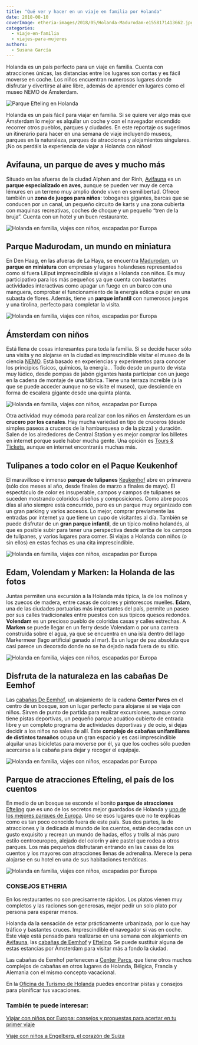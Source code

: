 ```yaml
---
title: "Qué ver y hacer en un viaje en familia por Holanda"
date: 2018-08-10
coverImage: etheria-images/2018/05/Holanda-Madurodam-e1558171413662.jpg
categories: 
  - viaje-en-familia
  - viajes-para-mujeres
authors: 
  - Susana García
---
```


Holanda es un país perfecto para un viaje en familia. Cuenta con atracciones únicas, las distancias entre los lugares son cortas y es fácil moverse en coche. Los niños encuentran numerosos lugares donde disfrutar y divertirse al aire libre, además de aprender en lugares como el museo NEMO de Ámsterdam.

![Parque Efteling en Holanda](etheria-images/2018/08/Holanda-con-ninos-efteling.jpg "Parque Efteling en Holanda. © SG")

Holanda es un país fácil para viajar en familia. Si se quiere ver algo más que Ámsterdam 
lo mejor es alquilar un coche y con el navegador encendido recorrer otros pueblos, 
parques y ciudades. En este reportaje os sugerimos un itinerario para hacer en una 
semana de viaje incluyendo museos, parques en la naturaleza, parques de atracciones y 
alojamientos singulares. ¡No os perdáis la experiencia de viajar a Holanda con niños! 

## Avifauna, un parque de aves y mucho más

Situado en las afueras de la ciudad Alphen and der Rinh, [Avifauna](https://www.avifauna.nl) 
es un **parque especializado en aves**, aunque se pueden ver muy de cerca lémures en un 
terreno muy amplio donde viven en semilibertad. Ofrece también un **zona de juegos para 
niños**: toboganes gigantes, barcas que se conducen por un canal, un pequeño circuito de 
karts y una zona cubierta con maquinas recreativas, coches de choque y un pequeño “tren 
de la bruja”. Cuenta con un hotel y un buen restaurante. 

![Holanda en familia, viajes con niños, escapadas por Europa](etheria-images/2018/05/Holanda-Avifauna-e1558171351767.jpg "Paseo en Avifauna. @ Susana García")

## Parque Madurodam, un mundo en miniatura

En Den Haag, en las afueras de La Haya, se encuentra [Madurodam](https://www.madurodam.nl/en), 
un **parque en miniatura** con empresas y lugares holandeses representados como si fuera 
Liliput imprescindible si viajas a Holanda con niños. Es muy participativo para los más 
pequeños ya que cuenta con bastantes actividades interactivas como apagar un fuego en un 
barco con una manguera, comprobar el funcionamiento de la energía eólica o pujar en una 
subasta de flores. Además, tiene un **parque infantil** con numerosos juegos y una 
tirolina, perfecto para completar la visita. 

![Holanda en familia, viajes con niños, escapadas por Europa](etheria-images/2018/05/Holanda-Madurodam-e1558171413662.jpg "Madurodam muestra un mundo en miniatura. @ SG")

## Ámsterdam con niños

Está llena de cosas interesantes para toda la familia. Si se decide hacer sólo una 
visita y no alojarse en la ciudad es imprescindible visitar el museo de la ciencia [NEMO](http://www.nemosciencemuseum.nl). 
Está basado en experiencias y experimentos para conocer los principios físicos, 
químicos, la energía… Todo desde un punto de vista muy lúdico, desde pompas de jabón 
gigantes hasta participar con un juego en la cadena de montaje de una fábrica. Tiene una 
terraza increíble (a la que se puede acceder aunque no se visite el museo), que 
desciende en forma de escalera gigante desde una quinta planta. 

![Holanda en familia, viajes con niños, escapadas por Europa](etheria-images/2018/05/Holanda-Amsterdam-museo-Nemo-e1558171438104.jpg "Museo Nemo de Ámsterdam.")

Otra actividad muy cómoda para realizar con los niños en Ámsterdam es un **crucero por 
los canales**. Hay mucha variedad en tipo de cruceros (desde simples paseos a cruceros 
de la hamburquesa o de la pizza) y duración. Salen de los alrededores de Central Station 
y es mejor comprar los billetes en internet porque suele haber mucha gente. Una opición 
es [Tours & Tickets](https://www.tours-tickets.com/es/cruceros-por-los-canales/), aunque 
en internet encontrarás muchas más. 

## Tulipanes a todo color en el Paque Keukenhof

El maravilloso e inmenso **parque de tulipanes** [Keukenhof](https://keukenhof.nl/en/) 
abre en primavera (sólo dos meses al año, desde finales de marzo a finales de mayo). El 
espectáculo de color es insuperable, campos y campos de tulipanes se suceden mostrando 
coloridos diseños y composiciones. Como abre pocos días al año siempre está concurrido, 
pero es un parque muy organizado con un gran parking y varios accesos. Lo mejor, comprar 
previamente las entradas por internet ya que tiene un cupo de visitantes al día. También 
se puede disfrutar de un **gran parque infantil**, de un típico molino holandés, al que 
es posible subir para tener una perspectiva desde arriba de los campos de tulipanes, y 
varios lugares para comer. Si viajas a Holanda con niños (o sin ellos) en estas fechas 
es una cita imprescindible. 

![Holanda en familia, viajes con niños, escapadas por Europa](etheria-images/2018/05/Holanda-Keukenhof-tulipanes-e1558171625534.jpg "Tulipanes en Keukenhof. @ Susana García.")

## Edam, Volendam y Marken: la Holanda de las fotos

Juntas permiten una excursión a la Holanda más típica, la de los molinos y los zuecos de 
madera, entre casas de colores y pintorescos muelles. **Edam**, una de las ciudades 
portuarias más importantes del país, permite un paseo por sus calles tradicionales entre 
puestos con sus típicos quesos redondos. **Volendam** es un precioso pueblo de coloridas 
casas y calles estrechas. A **Marken** se puede llegar en un ferry desde Volendam o por 
una carrera construida sobre el agua, ya que se encuentra en una isla dentro del lago 
Markermeer (lago artificial ganado al mar). Es un lugar de paz absoluta que casi parece 
un decorado donde no se ha dejado nada fuera de su sitio. 

![Holanda en familia, viajes con niños, escapadas por Europa](etheria-images/2018/05/Holanda-Edam-e1558171554778.jpg "Barcos en Edam. @ SG")

## Disfruta de la naturaleza en las cabañas De Eemhof

Las [cabañas De 
Eemhof](https://etheriamagazine.com/2018/08/11/center-parcs-de-eemhof-vacaciones-en-la-naturaleza/), 
un alojamiento de la cadena **Center Parcs** en el centro de un bosque, son un lugar 
perfecto para alojarse si se viaja con niños. Sirven de punto de partida para realizar 
excursiones, aunque como tiene pistas deportivas, un pequeño parque acuático cubierto de 
entrada libre y un completo programa de actividades deportivas y de ocio, si dejas 
decidir a los niños no sales de allí. Este **complejo de cabañas unifamiliares de 
distintos tamaños** ocupa un gran espacio y es casi imprescindible alquilar unas 
bicicletas para moverse por él, ya que los coches sólo pueden acercarse a la cabaña para 
dejar y recoger el equipaje. 

![Holanda en familia, viajes con niños, escapadas por Europa](etheria-images/2018/07/Center-Parcs-Eemhof-Aquamundo-e1558171576170.jpg "Aqua Mundo, el parque acuático cubierto del Center Parcs de Eemhof. © Milan Vermeulen.")

## Parque de atracciones Efteling, el país de los cuentos

En medio de un bosque se esconde el bonito **parque de atracciones** [Efteling](https://www.efteling.com/en) 
que es uno de los secretos mejor guardados de Holanda y [uno de los mejores parques de 
Europa](https://etheriamagazine.com/2018/07/09/los-10-mejores-parques-de-atracciones-de-europa-para-visitar-con-familia/). 
Uno se esos lugares que no te explicas como es tan poco conocido fuera de este país. Sus 
dos partes, la de atracciones y la dedicada al mundo de los cuentos, están decoradas con 
un gusto exquisito y recrean un mundo de hadas, elfos y trolls al más puro estilo 
centroeuropeo, alejado del colorín y aire pastel que rodea a otros parques. Los más 
pequeños disfrutaran entrando en las casas de los cuentos y los mayores con atracciones 
llenas de adrenalina. Merece la pena alojarse en su hotel en una de sus habitaciones 
temáticas. 

![Holanda en familia, viajes con niños, escapadas por Europa](etheria-images/2018/05/Holanda-familiar-Efteling-e1558171594445.jpg "Rincón del parque Efteling. @SG")

### CONSEJOS ETHERIA

En los restaurantes no son precisamente rápidos. Los platos vienen muy completos y las 
raciones son generosas, mejor pedir un solo plato por persona para esperar menos. 

Holanda da la sensación de estar prácticamente urbanizada, por lo que hay tráfico y 
bastantes cruces. Imprescindible el navegador si vas en coche. Este viaje está pensado 
para realizarse en una semana con alojamiento en [Avifauna](http://www.avifauna.nl), las [cabañas 
de Eemhof](http://www.centerparcs.com) y [Efteling](http://www.efteling.com). Se puede 
sustituir alguna de estas estancias por Ámsterdam para visitar más a fondo la ciudad. 

Las cabañas de Eemhof pertenecen a [Center Parcs](http://www.centerparcs.com), que tiene 
otros muchos complejos de cabañas en otros lugares de Holanda, Bélgica, Francia y 
Alemania con el mismo concepto vacacional. 

En la [Oficina de Turismo de Holanda](https://www.holland.com/es/turista.htm) puedes 
encontrar pistas y consejos para planificar tus vacaciones. 

### También te puede interesar:

[Viajar con niños por Europa: consejos y propuestas para acertar en tu primer 
viaje](https://etheriamagazine.com/2021/02/02/viajar-con-ninos-por-europa-consejos-y-propuestas/) 

[Viaje con niños a Engelberg, el corazón de 
Suiza](https://etheriamagazine.com/2019/04/30/viaje-en-familia-que-hacer-engelberg-suiza/)
